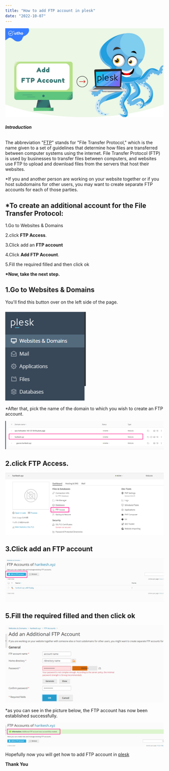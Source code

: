 ```yaml
---
title: "How to add FTP account in plesk"
date: "2022-10-07"
---
```


![How to add FTP account in plesk](images/How-to-add-FTP-account-in-plesk_utho.jpg)

###### **Introduction**

The abbreviation "[FTP](https://en.wikipedia.org/wiki/File_Transfer_Protocol)" stands for "File Transfer Protocol," which is the name given to a set of guidelines that determine how files are transferred between computer systems using the internet. File Transfer Protocol (FTP) is used by businesses to transfer files between computers, and websites use FTP to upload and download files from the servers that host their websites.

\*If you and another person are working on your website together or if you host subdomains for other users, you may want to create separate FTP accounts for each of those parties.

## \*To create an additional account for the File Transfer Protocol:

1.Go to Websites & Domains

2.click **FTP Access**.

3.Click add an **FTP account**

4.Click **Add FTP Account**.

5.Fill the required filled and then click ok

**\*Now, take the next step.**

## 1.Go to Websites & Domains

You'll find this button over on the left side of the page.

![add FTP account in plesk](images/image-198.png)

\*After that, pick the name of the domain to which you wish to create an FTP account.

![Go to Websites & Domains](images/image-199-1024x184.png)

## 2.click FTP Access.

![Go to Websites & Domains](images/image-200-1024x401.png)

## 3.Click add an FTP account

![FTP account](images/image-201-1024x281.png)

## 5.Fill the required filled and then click ok

![add FTP account in plesk](images/image-202-1024x498.png)

\*as you can see in the picture below, the FTP account has now been established successfully.

![](images/image-203-1024x154.png)

Hopefully now you will get how to add FTP account in [plesk](https://utho.com/docs/tutorial/how-to-create-an-email-account-in-plesk-and-set-email-forwarding/)

**Thank You**
